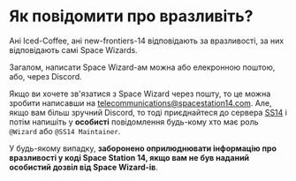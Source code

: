 # Як повідомити про вразливіть?
Ані Iced-Coffee, ані new-frontiers-14 відповідають за вразливості, за них відповідають самі Space Wizards.

Загалом, написати Space Wizard-ам можна або елекронною поштою, або, через Discord.

Якщо ви хочете зв'язатися з Space Wizard через пошту, то це можна зробити написавши на <telecommunications@spacestation14.com>.
Але, якщо вам більш зручний Discord, то тоді приєднайтеся до сервера [SS14](https://discord.gg/MwDDf6t)
і потім напишіть у **особисті** повідомлення будь-кому хто має роль `@Wizard` або `@SS14 Maintainer`.

У будь-якому випадку, **заборонено оприлюднювати інформацію про вразливості у коді Space Station 14, якщо вам не був наданий особистий дозвіл від Space Wizard-ів**.
